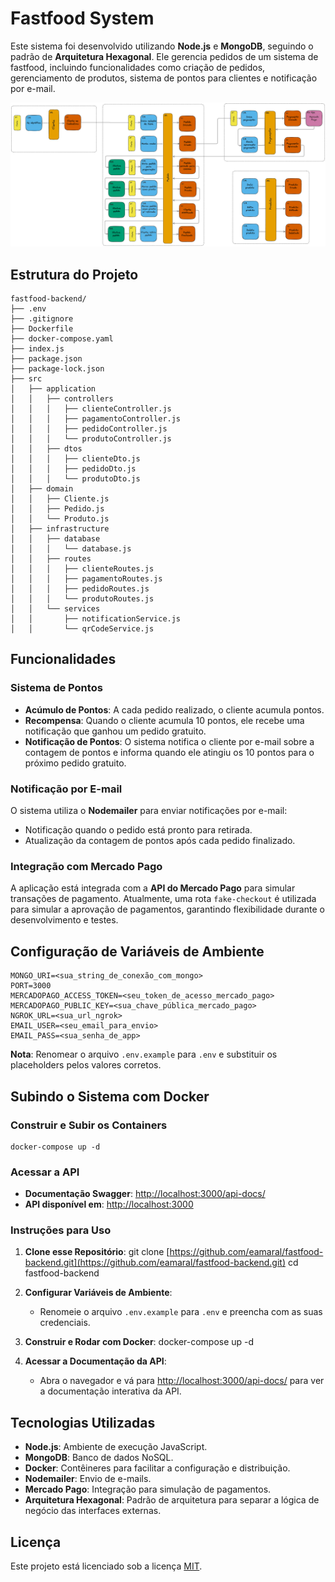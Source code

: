 # Fastfood System

Este sistema foi desenvolvido utilizando **Node.js** e **MongoDB**, seguindo o padrão de **Arquitetura Hexagonal**. Ele gerencia pedidos de um sistema de fastfood, incluindo funcionalidades como criação de pedidos, gerenciamento de produtos, sistema de pontos para clientes e notificação por e-mail.

![Event Storming](images/event-storming.png)

## Estrutura do Projeto

    fastfood-backend/
    ├── .env
    ├── .gitignore
    ├── Dockerfile
    ├── docker-compose.yaml
    ├── index.js
    ├── package.json
    ├── package-lock.json
    ├── src
    │   ├── application
    │   │   ├── controllers
    │   │   │   ├── clienteController.js
    │   │   │   ├── pagamentoController.js
    │   │   │   ├── pedidoController.js
    │   │   │   └── produtoController.js
    │   │   ├── dtos
    │   │   │   ├── clienteDto.js
    │   │   │   ├── pedidoDto.js
    │   │   │   └── produtoDto.js
    │   ├── domain
    │   │   ├── Cliente.js
    │   │   ├── Pedido.js
    │   │   └── Produto.js
    │   ├── infrastructure
    │   │   ├── database
    │   │   │   └── database.js
    │   │   ├── routes
    │   │   │   ├── clienteRoutes.js
    │   │   │   ├── pagamentoRoutes.js
    │   │   │   ├── pedidoRoutes.js
    │   │   │   └── produtoRoutes.js
    │   │   └── services
    │   │       ├── notificationService.js
    │   │       └── qrCodeService.js

## Funcionalidades

### Sistema de Pontos

- **Acúmulo de Pontos**: A cada pedido realizado, o cliente acumula pontos.
- **Recompensa**: Quando o cliente acumula 10 pontos, ele recebe uma notificação que ganhou um pedido gratuito.
- **Notificação de Pontos**: O sistema notifica o cliente por e-mail sobre a contagem de pontos e informa quando ele atingiu os 10 pontos para o próximo pedido gratuito.

### Notificação por E-mail

O sistema utiliza o **Nodemailer** para enviar notificações por e-mail:

- Notificação quando o pedido está pronto para retirada.
- Atualização da contagem de pontos após cada pedido finalizado.

### Integração com Mercado Pago

A aplicação está integrada com a **API do Mercado Pago** para simular transações de pagamento. Atualmente, uma rota `fake-checkout` é utilizada para simular a aprovação de pagamentos, garantindo flexibilidade durante o desenvolvimento e testes.

## Configuração de Variáveis de Ambiente

    MONGO_URI=<sua_string_de_conexão_com_mongo>
    PORT=3000
    MERCADOPAGO_ACCESS_TOKEN=<seu_token_de_acesso_mercado_pago>
    MERCADOPAGO_PUBLIC_KEY=<sua_chave_pública_mercado_pago>
    NGROK_URL=<sua_url_ngrok>
    EMAIL_USER=<seu_email_para_envio>
    EMAIL_PASS=<sua_senha_de_app>

**Nota**: Renomear o arquivo `.env.example` para `.env` e substituir os placeholders pelos valores corretos.

## Subindo o Sistema com Docker

### Construir e Subir os Containers

    docker-compose up -d

### Acessar a API

- **Documentação Swagger**: [http://localhost:3000/api-docs/](http://localhost:3000/api-docs/)
- **API disponível em**: [http://localhost:3000](http://localhost:3000)

### Instruções para Uso

1. **Clone esse Repositório**:
    git clone [https://github.com/eamaral/fastfood-backend.git](https://github.com/eamaral/fastfood-backend.git)
    cd fastfood-backend

2. **Configurar Variáveis de Ambiente**:
    - Renomeie o arquivo `.env.example` para `.env` e preencha com as suas credenciais.

3. **Construir e Rodar com Docker**:
    docker-compose up -d

4. **Acessar a Documentação da API**:
    - Abra o navegador e vá para [http://localhost:3000/api-docs/](http://localhost:3000/api-docs/) para ver a documentação interativa da API.

## Tecnologias Utilizadas

- **Node.js**: Ambiente de execução JavaScript.
- **MongoDB**: Banco de dados NoSQL.
- **Docker**: Contêineres para facilitar a configuração e distribuição.
- **Nodemailer**: Envio de e-mails.
- **Mercado Pago**: Integração para simulação de pagamentos.
- **Arquitetura Hexagonal**: Padrão de arquitetura para separar a lógica de negócio das interfaces externas.

## Licença

Este projeto está licenciado sob a licença [MIT](LICENSE).

